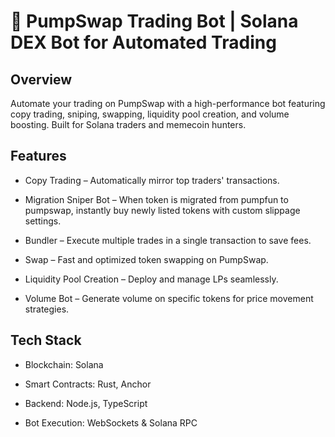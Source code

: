 
# 🚀 PumpSwap Trading Bot | Solana DEX Bot for Automated Trading

## Overview
Automate your trading on PumpSwap with a high-performance bot featuring copy trading, sniping, swapping, liquidity pool creation, and volume boosting. Built for Solana traders and memecoin hunters.


## Features
- Copy Trading – Automatically mirror top traders' transactions.

- Migration Sniper Bot – When token is migrated from pumpfun to pumpswap, instantly buy newly listed tokens with custom slippage settings.

- Bundler – Execute multiple trades in a single transaction to save fees.

- Swap – Fast and optimized token swapping on PumpSwap.

- Liquidity Pool Creation – Deploy and manage LPs seamlessly.

- Volume Bot – Generate volume on specific tokens for price movement strategies.

## Tech Stack
- Blockchain: Solana

- Smart Contracts: Rust, Anchor

- Backend: Node.js, TypeScript

- Bot Execution: WebSockets & Solana RPC
